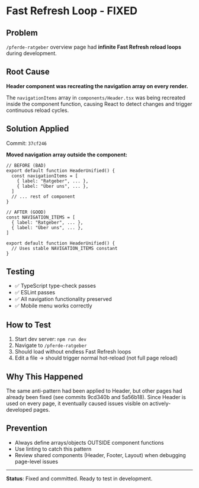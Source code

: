 # Fast Refresh Loop - FIXED

## Problem
`/pferde-ratgeber` overview page had **infinite Fast Refresh reload loops** during development.

## Root Cause
**Header component was recreating the navigation array on every render.**

The `navigationItems` array in `components/Header.tsx` was being recreated inside the component function, causing React to detect changes and trigger continuous reload cycles.

## Solution Applied
Commit: `37cf246`

**Moved navigation array outside the component:**
```tsx
// BEFORE (BAD)
export default function HeaderUnified() {
  const navigationItems = [
    { label: "Ratgeber", ... },
    { label: "Über uns", ... },
  ]
  // ... rest of component
}

// AFTER (GOOD)
const NAVIGATION_ITEMS = [
  { label: "Ratgeber", ... },
  { label: "Über uns", ... },
]

export default function HeaderUnified() {
  // Uses stable NAVIGATION_ITEMS constant
}
```

## Testing
- ✅ TypeScript type-check passes
- ✅ ESLint passes
- ✅ All navigation functionality preserved
- ✅ Mobile menu works correctly

## How to Test
1. Start dev server: `npm run dev`
2. Navigate to `/pferde-ratgeber`
3. Should load without endless Fast Refresh loops
4. Edit a file → should trigger normal hot-reload (not full page reload)

## Why This Happened
The same anti-pattern had been applied to Header, but other pages had already been fixed (see commits 9cd340b and 5a56b18). Since Header is used on every page, it eventually caused issues visible on actively-developed pages.

## Prevention
- Always define arrays/objects OUTSIDE component functions
- Use linting to catch this pattern
- Review shared components (Header, Footer, Layout) when debugging page-level issues

---

**Status**: Fixed and committed. Ready to test in development.
